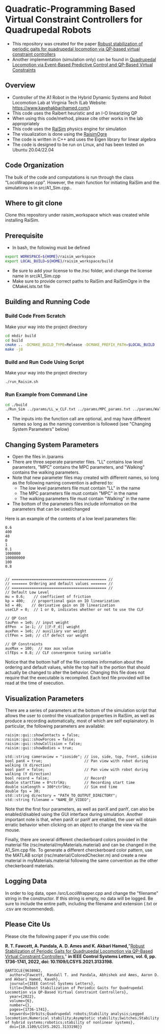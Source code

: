 


# Quadratic-Programming Based Virtual Constraint Controllers for Quadrupedal Robots 
- This repository was created for the paper [Robust stabilization of periodic gaits for quadrupedal locomotion via QP-based virtual constraint controllers](https://ieeexplore.ieee.org/abstract/document/9638982)
- Another implementation (simulation only) can be found in [Quadrupedal Locomotion via Event-Based Predictive Control and QP-Based Virtual Constraints](https://ieeexplore.ieee.org/abstract/document/9113252)

## Overview
- Controller of the A1 Robot in the Hybrid Dynamic Systems and Robot Locomotion Lab at Virginia Tech (Lab Website: https://www.kavehakbarihamed.com/)
- This code uses the Raibert heuristic and an I-O linearizing QP
- When using this code/method, please cite other works in the lab appropriately
- This code uses the [RaiSim](https://github.com/raisimTech/raisimLib) physics engine for simulation
- The visualization is done using the [RaisimOgre](https://github.com/raisimTech/raisimOgre)
- The code is written in C++ and uses the Eigen library for linear algebra
- The code is designed to be run on Linux, and has been tested on Ubuntu 20.04/22.04



## Code Organization
The bulk of the code and computations is run through the class "LocoWrapper.cpp". However, the main function for initiating RaiSim and the simulations is in src/A1_Sim.cpp..

## Where to git clone
Clone this repository under raisim_workspace which was created while installing RaiSim.

## Prerequisite
- In bash, the following must be defined
```sh
export WORKSPACE=${HOME}/raisim_workspace
export LOCAL_BUILD=${HOME}/raisim_workspace/build
```
- Be sure to add your license to the /rsc folder, and change the license name in src/A1_Sim.cpp
- Make sure to provide correct paths to RaiSim and RaiSimOgre in the CMakeLists.txt file


## Building and Running Code
### Build Code From Scratch
Make your way into the project directory
```sh
cd mkdir build
cd build
cmake .. -DCMAKE_BUILD_TYPE=Release -DCMAKE_PREFIX_PATH=$LOCAL_BUILD
make -j8
```

### Build and Run Code Using Script
Make your way into the project directory
```sh
./run_Raisim.sh
```

### Run Example from Command Line
```sh
cd ./build
./Run_Sim ../params/LL_w_CLF.txt ../params/MPC_params.txt ../params/Walking_params.txt
```
- The inputs into the function call are optional, and may have different names so long as the naming convention is followed (see "Changing System Parameters" below)

## Changing System Parameters
- Open the files in /params
- There are three seperate parameter files. "LL" contains low level parameters, "MPC" contains the MPC parameters, and "Walking" contains the walking parameters.
- Note that new parameter files may created with different names, so long as the following naming convention is adhered to:
    - The low level parameters file must contain "LL" in the name
    - The MPC parameters file must contain "MPC" in the name
    - The walking parameters file must contain "Walking" in the name
- The bottom of the parameters files include information on the parameters that can be used/changed

Here is an example of the contents of a low level parameters file:
```
0.6
400
40
0
1
0.1
1000000
100000000
100
0.8


// =========================================== //
// ======= Ordering and default values ======= //
// =========================================== //
// Default Low Level
mu = 0.6;    // coefficient of friction
kp = 400;   // proportional gain on IO linearization
kd = 40;    // derivative gain on IO linearization
useCLF = 0;  // 1 or 0, indicates whether or not to use the CLF 

// QP Cost
tauPen = 1e0; // input weight
dfPen  = 1e-1; // ||F-F_d|| weight
auxPen = 1e6; // auxiliary var weight
clfPen = 1e8; // clf defect var weight

// QP Constraints
auxMax = 100;  // max aux value
clfEps = 0.8; // CLF convergence tuning variable

```
Notice that the bottom half of the file contains information about the ordering and default values, while the top half is the portion that should actually be changed to alter the behavior. Changing this file does not require that the executable is recompiled. Each text file provided will be read at the time of execution.

## Visualization Parameters
There are a series of parameters at the bottom of the simulation script that allows the user to control the visualization properties in RaiSim, as well as produce a recording automatically, most of which are self explainatory. In particular, the following parameters are available:

```
raisim::gui::showContacts = false;
raisim::gui::showForces = false;
raisim::gui::showCollision = false;
raisim::gui::showBodies = true;

std::string cameraview = "isoside"; // iso, side, top, front, sideiso
bool panX = true;                   // Pan view with robot during walking (X direction)
bool panY = false;                  // Pan view with robot during walking (Y direction)
bool record = false;                // Record?
double startTime = 0*ctrlHz;        // Recording start time
double simlength = 300*ctrlHz;      // Sim end time
double fps = 30;                  
std::string directory = "PATH_TO_OUTPUT_DIRECTORY";
std::string filename = "NAME_OF_VIDEO";
```

Note that the first four parameters, as well as panX and panY, can also be enabled/disabled using the GUI interface during simulation. Another important note is that, when panX or panY are enabled, the user will obtain erratic behavior when clicking on an object to change the view via the mouse. 

Finally, there are several different checkerboard colors provided in the material file (rsc/material/myMaterials.material) and can be changed in the A1_Sim.cpp file. To generate a different cherckerboard color pattern, use the MATLAB script (rsc/material/ColoredChecker.m) and create a new material in myMaterials.material following the same convention as the other checkerboard materials.

## Logging Data
In order to log data, open /src/LocoWrapper.cpp and change the "filename" string in the constructor. If this string is empty, no data will be logged. Be sure to include the entire path, including the filename and extension (.txt or .csv are recommended). 


## Please Cite Us
Please cite the following paper if you use this code:

**R. T. Fawcett, A. Pandala, A. D. Ames and K. Akbari Hamed,**"[Robust Stabilization of Periodic Gaits for Quadrupedal Locomotion via QP-Based Virtual Constraint Controllers](https://ieeexplore.ieee.org/abstract/document/9638982)," **in IEEE Control Systems Letters, vol. 6, pp. 1736-1741, 2022, doi: 10.1109/LCSYS.2021.3133198.**

```
@ARTICLE{9638982,
  author={Fawcett, Randall T. and Pandala, Abhishek and Ames, Aaron D. and Akbari Hamed, Kaveh},
  journal={IEEE Control Systems Letters}, 
  title={Robust Stabilization of Periodic Gaits for Quadrupedal Locomotion via QP-Based Virtual Constraint Controllers}, 
  year={2022},
  volume={6},
  number={},
  pages={1736-1741},
  keywords={Orbits;Quadrupedal robots;Stability analysis;Legged locomotion;Numerical stability;Asymptotic stability;Switches;Stability of hybrid systems;robotics;stability of nonlinear systems},
  doi={10.1109/LCSYS.2021.3133198}}
  ```
